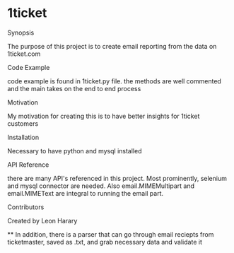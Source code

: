 # 1ticket


Synopsis

The purpose of this project is to create email reporting from the data on 1ticket.com

Code Example

code example is found in 1ticket.py file.  the methods are well commented and the main takes on the end to end process

Motivation

My motivation for creating this is to have better insights for 1ticket customers

Installation

Necessary to have python and mysql installed

API Reference

there are many API's referenced in this project.  Most prominently, selenium and mysql connector are needed. Also email.MIMEMultipart  and email.MIMEText are integral to running the email part.


Contributors

Created by Leon Harary

**
In addition, there is a parser that can go through email reciepts from ticketmaster, saved as .txt, and grab necessary data and validate it
